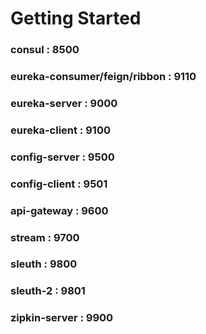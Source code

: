# Getting Started

### consul : 8500
### eureka-consumer/feign/ribbon : 9110
### eureka-server : 9000
### eureka-client : 9100
### config-server : 9500
### config-client : 9501
### api-gateway   : 9600
### stream        : 9700
### sleuth        : 9800
### sleuth-2      : 9801
### zipkin-server : 9900
